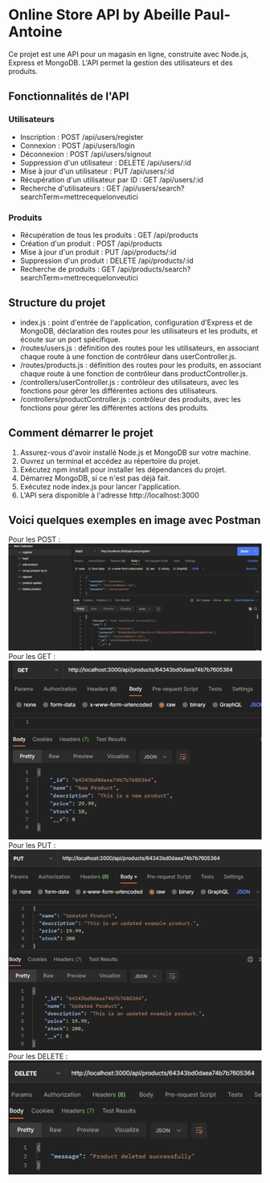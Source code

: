 # Online Store API by Abeille Paul-Antoine
Ce projet est une API pour un magasin en ligne, construite avec Node.js, Express et MongoDB. L'API permet la gestion des utilisateurs et des produits.

## Fonctionnalités de l'API
### Utilisateurs
* Inscription : POST /api/users/register
* Connexion : POST /api/users/login
* Déconnexion : POST /api/users/signout
* Suppression d'un utilisateur : DELETE /api/users/:id
* Mise à jour d'un utilisateur : PUT /api/users/:id
* Récupération d'un utilisateur par ID : GET /api/users/:id
* Recherche d'utilisateurs : GET /api/users/search?searchTerm=mettrecequelonveutici
### Produits
* Récupération de tous les produits : GET /api/products
* Création d'un produit : POST /api/products
* Mise à jour d'un produit : PUT /api/products/:id
* Suppression d'un produit : DELETE /api/products/:id
* Recherche de produits : GET /api/products/search?searchTerm=mettrecequelonveutici
## Structure du projet
* index.js : point d'entrée de l'application, configuration d'Express et de MongoDB, déclaration des routes pour les utilisateurs et les produits, et écoute sur un port spécifique.
* /routes/users.js : définition des routes pour les utilisateurs, en associant chaque route à une fonction de contrôleur dans userController.js.
* /routes/products.js : définition des routes pour les produits, en associant chaque route à une fonction de contrôleur dans productController.js.
* /controllers/userController.js : contrôleur des utilisateurs, avec les fonctions pour gérer les différentes actions des utilisateurs.
* /controllers/productController.js : contrôleur des produits, avec les fonctions pour gérer les différentes actions des produits.
## Comment démarrer le projet
1. Assurez-vous d'avoir installé Node.js et MongoDB sur votre machine.
1. Ouvrez un terminal et accédez au répertoire du projet.
1. Exécutez npm install pour installer les dépendances du projet.
1. Démarrez MongoDB, si ce n'est pas déjà fait.
1. Exécutez node index.js pour lancer l'application.
1. L'API sera disponible à l'adresse http://localhost:3000

## Voici quelques exemples en image avec Postman
Pour les POST :  ![](img/image1post.png) \
Pour les GET :  ![](img/image4get.png)\
Pour les PUT :  ![](img/image6put.png)\
Pour les DELETE :  ![](img/image7delete.png)
